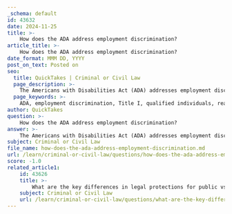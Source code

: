 ```yaml
---
_schema: default
id: 43632
date: 2024-11-25
title: >-
    How does the ADA address employment discrimination?
article_title: >-
    How does the ADA address employment discrimination?
date_format: MMM DD, YYYY
post_on_text: Posted on
seo:
  title: QuickTakes | Criminal or Civil Law
  page_description: >-
    The Americans with Disabilities Act (ADA) addresses employment discrimination through Title I, protecting qualified individuals with disabilities from discrimination and requiring reasonable accommodations in the workplace.
  page_keywords: >-
    ADA, employment discrimination, Title I, qualified individuals, reasonable accommodations, retaliation protection, EEOC, equal opportunities, workplace inclusivity, discrimination laws, employment practices
author: QuickTakes
question: >-
    How does the ADA address employment discrimination?
answer: >-
    The Americans with Disabilities Act (ADA) addresses employment discrimination primarily through Title I, which prohibits discrimination against qualified individuals with disabilities in various employment practices. This includes job application procedures, hiring, firing, advancement, compensation, job training, and other terms, conditions, and privileges of employment. \n\nKey provisions of the ADA regarding employment include:\n\n1. **Prohibition of Discrimination**: The ADA makes it illegal for private employers, state and local governments, employment agencies, and labor unions to discriminate against qualified individuals with disabilities. This applies to all aspects of employment, ensuring that individuals with disabilities have equal opportunities in the workplace.\n\n2. **Reasonable Accommodations**: Employers are required to provide reasonable accommodations to qualified applicants and employees with disabilities, unless doing so would impose an undue hardship on the operation of the business. Reasonable accommodations may include modifications to the work environment or adjustments to the way tasks are performed, enabling individuals with disabilities to perform essential job functions.\n\n3. **Retaliation Protection**: The ADA also protects individuals from retaliation for opposing discriminatory practices or for participating in investigations or proceedings related to ADA violations. This ensures that employees can advocate for their rights without fear of adverse consequences.\n\n4. **Enforcement**: The enforcement of the ADA in employment contexts is primarily handled by the U.S. Equal Employment Opportunity Commission (EEOC). The EEOC investigates complaints of discrimination and can take action against employers who violate the ADA.\n\n5. **Scope of Coverage**: The ADA covers a wide range of employers, including private businesses, state and local governments, and employment agencies. It also applies to labor unions, ensuring comprehensive protection against discrimination in the workplace.\n\nOverall, the ADA plays a crucial role in promoting equal employment opportunities for individuals with disabilities, fostering an inclusive work environment, and ensuring that employers are held accountable for discriminatory practices.
subject: Criminal or Civil Law
file_name: how-does-the-ada-address-employment-discrimination.md
url: /learn/criminal-or-civil-law/questions/how-does-the-ada-address-employment-discrimination
score: -1.0
related_article1:
    id: 43626
    title: >-
        What are the key differences in legal protections for public vs. private sector employees under ADEA and Title VII?
    subject: Criminal or Civil Law
    url: /learn/criminal-or-civil-law/questions/what-are-the-key-differences-in-legal-protections-for-public-vs-private-sector-employees-under-adea-and-title-vii
---
```


&nbsp;
